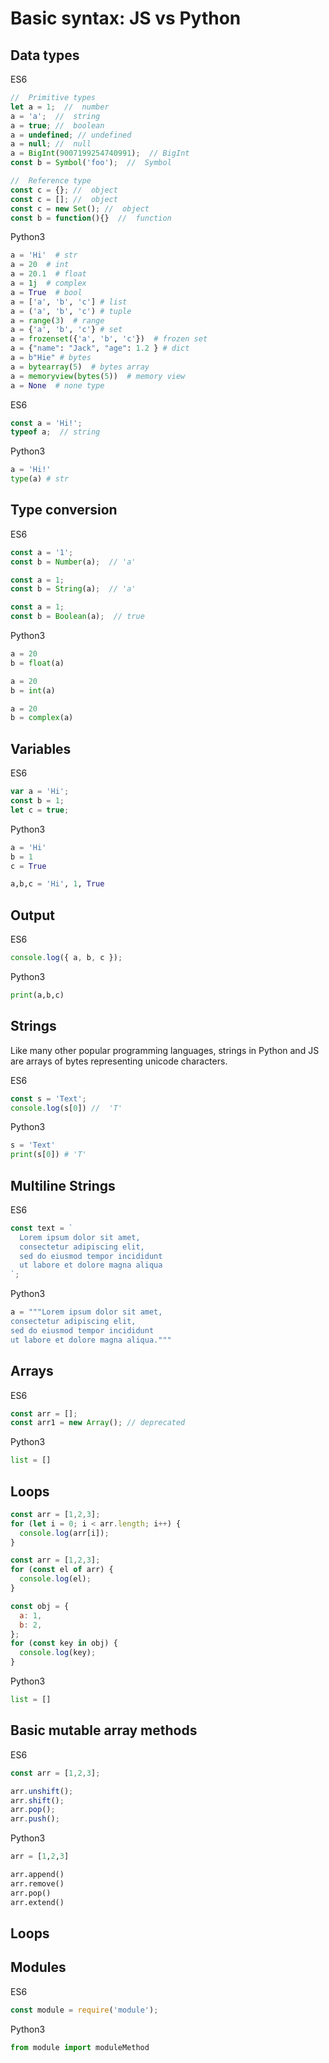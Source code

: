 # Basic syntax: JS vs Python

## Data types

ES6

```javascript
//  Primitive types
let a = 1;  //  number
a = 'a';  //  string
a = true; //  boolean
a = undefined; // undefined
a = null; //  null
a = BigInt(9007199254740991);  // BigInt
const b = Symbol('foo');  //  Symbol

//  Reference type
const c = {}; //  object
const c = []; //  object
const c = new Set(); //  object
const b = function(){}  //  function
```

Python3

```python
a = 'Hi'  # str
a = 20  # int
a = 20.1  # float
a = 1j  # complex
a = True  # bool
a = ['a', 'b', 'c'] # list
a = ('a', 'b', 'c') # tuple
a = range(3)  # range
a = {'a', 'b', 'c'} # set
a = frozenset({'a', 'b', 'c'})  # frozen set
a = {"name": "Jack", "age": 1.2 } # dict
a = b"Hie" # bytes
a = bytearray(5)  # bytes array
a = memoryview(bytes(5))  # memory view
a = None  # none type
```

ES6

```javascript
const a = 'Hi!';
typeof a;  // string
```

Python3

```python
a = 'Hi!'
type(a) # str
```

## Type conversion

ES6

```javascript
const a = '1';
const b = Number(a);  // 'a'
```

```javascript
const a = 1;
const b = String(a);  // 'a'
```

```javascript
const a = 1;
const b = Boolean(a);  // true
```

Python3

```python
a = 20
b = float(a)
```

```python
a = 20
b = int(a)
```

```python
a = 20
b = complex(a)
```

## Variables

ES6

```javascript
var a = 'Hi';
const b = 1;
let c = true;
```

Python3

```python
a = 'Hi'
b = 1
c = True
```

```python
a,b,c = 'Hi', 1, True
```

## Output

ES6

```javascript
console.log({ a, b, c });
```

Python3

```python
print(a,b,c)
```

## Strings

Like many other popular programming languages, strings in Python and JS are arrays of bytes representing unicode characters.

ES6

```javascript
const s = 'Text';
console.log(s[0]) //  'T'
```

Python3

```python
s = 'Text'
print(s[0]) # 'T'
```

## Multiline Strings

ES6

```javascript
const text = `
  Lorem ipsum dolor sit amet,
  consectetur adipiscing elit,
  sed do eiusmod tempor incididunt
  ut labore et dolore magna aliqua
`;
```

Python3

```python
a = """Lorem ipsum dolor sit amet,
consectetur adipiscing elit,
sed do eiusmod tempor incididunt
ut labore et dolore magna aliqua."""
```

## Arrays

ES6

```javascript
const arr = [];
const arr1 = new Array(); // deprecated
```

Python3

```python
list = []
```

## Loops

```javascript
const arr = [1,2,3];
for (let i = 0; i < arr.length; i++) {
  console.log(arr[i]);
}
```

```javascript
const arr = [1,2,3];
for (const el of arr) {
  console.log(el);
}
```

```javascript
const obj = {
  a: 1,
  b: 2,
};
for (const key in obj) {
  console.log(key);
}
```

Python3

```python
list = []
```

## Basic mutable array methods

ES6

```javascript
const arr = [1,2,3];

arr.unshift();
arr.shift();
arr.pop();
arr.push();
```

Python3

```python
arr = [1,2,3]

arr.append()
arr.remove()
arr.pop()
arr.extend()
```

## Loops



## Modules

ES6

```javascript
const module = require('module');
```

Python3

```python
from module import moduleMethod
```
